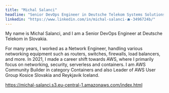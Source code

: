 ```yaml
---
title: "Michal Salanci"
headline: "Senior DevOps Engineer in Deutsche Telekom Systems Solutions, Slovakia"
linkedin: "https://www.linkedin.com/in/michal-salanci-🫐-3496724b/"
---
```

My name is Michal Salanci, and I am a Senior DevOps Engineer at Deutsche Telekom in Slovakia. 

For many years, I worked as a Network Engineer, handling various networking equipment such as routers, switches, firewalls, load balancers, and more. In 2021, I made a career shift towards AWS, where I primarily focus on networking, security, serverless and containers. 
I am AWS Community Builder in category Containers and also Leader of AWS User Group Kosice Slovakia and Reykjavik Iceland.

https://michal-salanci.s3.eu-central-1.amazonaws.com/index.html
